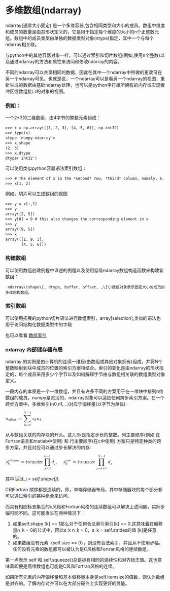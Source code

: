 # 多维数组\(ndarray\)

ndarray\(通常大小固定\) 是一个多维容器,包含相同类型和大小的成员。数组中维度和成员的数量是由其形状定义的，它是用于指定每个维度的大小的n个正整数元组。数组中的成员类型由单独的数据类型对象\(ntype\)指定，其中一个与每个ndarray相关联。

与python中的其他容器对象一样，可以通过索引和切片数组\(例如,使用n个整数\)以及通过ndarray的方法和属性来访问和修改ndarray的内容。

不同的ndarray可以共享相同的数据，因此在其中一个ndarray中所做的更改可在另一个ndarray可见。也就是说，一个ndarray可以是看另一个ndarray的视图，重新生成的数据由基础ndarray处理，也可以是python字符串所拥有的内存或实现缓冲区或数组接口的对象的视图。

### 例如：

一个2\*3的二维数组，由4字节的整数元素组成：

```text
>>> x = np.array([[1, 2, 3], [4, 5, 6]], np.int32)
>>> type(x)
<type 'numpy.ndarray'>
>>> x.shape
(2, 3)
>>> x.dtype
dtype('int32')
```

可以使用类似python容器语法索引数组：

```text
>>> # The element of x in the *second* row, *third* column, namely, 6.
>>> x[1, 2]
```

例如，切片可以生成数组的视图

```text
>>> y = x[:,1]
>>> y
array([2, 5])
>>> y[0] = 9 # this also changes the corresponding element in x
>>> y
array([9, 5])
>>> x
array([[1, 9, 3],
       [4, 5, 6]])
```

### 构建数组

可以使用数组创建例程中详述的例程以及使用低级ndarray数组构造函数来构建新数组：

     ndarray\(shape\[, dtype, buffer, offset, …\]\)数组对象表示固定大小的成员的多维同构数组。

### 索引数组

可以使用拓展的python切片语法进行数组索引，array\[selection\],类似的语法也用于访问结构化数据类型中的字段

也可以看看:[数组索引](https://numpy.org/devdocs/reference/arrays.indexing.html#arrays-indexing)

### ndarray 内部储存器布局

ndarray 的实例是由计算机的连续一维段\(由数组或其他对象拥有\)组成，并将N个整数映射到块中成员的位置的索引方案相结合。索引的变化是由ndarray的形状指定的，每个成员采用多少个字节以及如何解释字节由与数组相关联的数组类型对象定义。

一段内存的本质是一个一维数组，并且有许多不同的方案用于在一维块中排列n维数组的成员。numpy是灵活的，ndarray对象可以适应任何跨步索引方案。在一个跨步方案中，多维索引\(n0,n1,...\)对应于偏移量\(以字节为单位\):

![](.gitbook/assets/image%20%281%29.png)

从与数组关联的内存块的开头。这儿Sk是指定步长的整数。列主要顺序\(例如:在Fortran语言和matlab中使用\) 和 行主要顺序\(在c中使用\) 方案只是特定种类的跨步方案，并且对应可以通过步长解决的内存:

![](.gitbook/assets/image%20%282%29.png)

其中 ![d\_j](https://numpy.org/devdocs/_images/math/5e6cfb16a1d0565098e1a35072ef6fbfef092db3.svg) _= self.shape\[j\]_.

C和Fortran 顺序都是连续的，即，单端存储器布局，其中存储器块的每个部分都可以通过索引的某种组合来访问。

而具有相应标志集合的c风格和Fortran风格的连续数组可以解决上述问题，实际步幅可能不同。这可能发生在两种情况下：

1. 如果self.shape \[k\] == 1那么对于任何合法索引索引\[k\] == 0.这意味着在偏移量n\_k = 0的公式中，因此s\_k n\_k = 0，s\_k = self.strides的值 \[k\]是任意的。
2. 如果数组没有元素（self.size == 0），则没有合法索引，并且从不使用步幅。 任何没有元素的数组都可以被认为是C风格和Fortran风格的连续数组。

第一点表示 self 和 self.squeeze\(\)总是拥有相同的连续性和对齐标志值。这也意味着即便是高维数组也可能是C风和Fortran风格的连续。

如果所有元素的内存偏移量和基本偏移量本身是self.itemsize的倍数，则认为数组是对齐的。了解内存对齐可以在大部分硬件上实现更好的性能。

